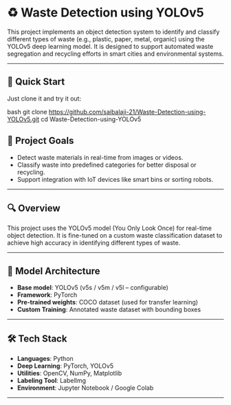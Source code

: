 # ♻️ Waste Detection using YOLOv5

This project implements an object detection system to identify and classify different types of waste (e.g., plastic, paper, metal, organic) using the YOLOv5 deep learning model. It is designed to support automated waste segregation and recycling efforts in smart cities and environmental systems.

---
## 🚀 Quick Start

Just clone it and try it out:

bash
git clone https://github.com/saibalaji-21/Waste-Detection-using-YOLOv5.git
cd Waste-Detection-using-YOLOv5

## 📌 Project Goals

- Detect waste materials in real-time from images or videos.
- Classify waste into predefined categories for better disposal or recycling.
- Support integration with IoT devices like smart bins or sorting robots.

---

## 🔍 Overview

This project uses the YOLOv5 model (You Only Look Once) for real-time object detection. It is fine-tuned on a custom waste classification dataset to achieve high accuracy in identifying different types of waste.

---

## 🧠 Model Architecture

- **Base model**: YOLOv5 (v5s / v5m / v5l – configurable)
- **Framework**: PyTorch
- **Pre-trained weights**: COCO dataset (used for transfer learning)
- **Custom Training**: Annotated waste dataset with bounding boxes

---

## 🛠️ Tech Stack

- **Languages**: Python
- **Deep Learning**: PyTorch, YOLOv5
- **Utilities**: OpenCV, NumPy, Matplotlib
- **Labeling Tool**: LabelImg
- **Environment**: Jupyter Notebook / Google Colab

---



